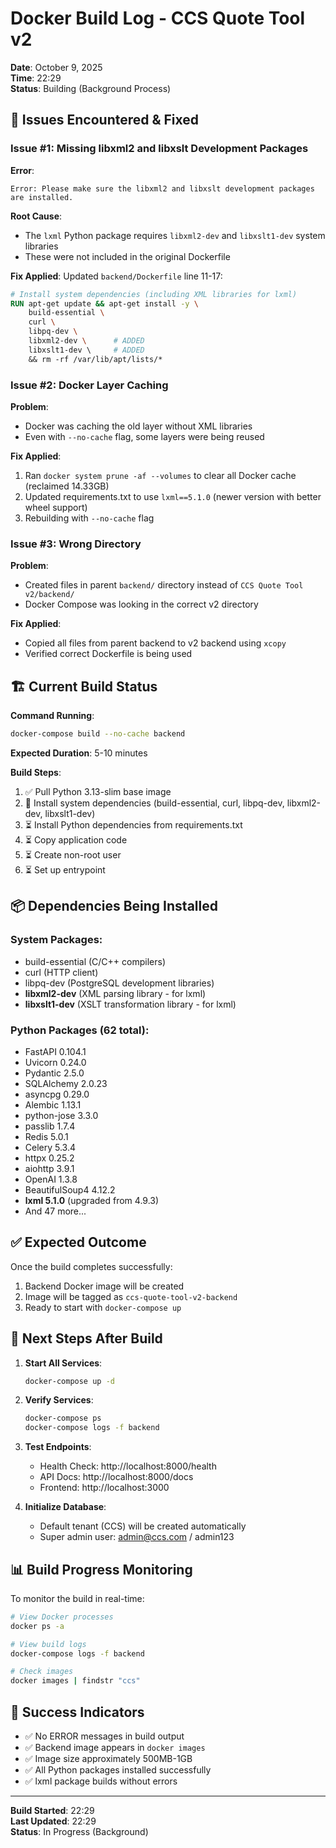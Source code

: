 # Docker Build Log - CCS Quote Tool v2

**Date**: October 9, 2025  
**Time**: 22:29  
**Status**: Building (Background Process)

## 🔧 Issues Encountered & Fixed

### Issue #1: Missing libxml2 and libxslt Development Packages
**Error**:
```
Error: Please make sure the libxml2 and libxslt development packages are installed.
```

**Root Cause**:
- The `lxml` Python package requires `libxml2-dev` and `libxslt1-dev` system libraries
- These were not included in the original Dockerfile

**Fix Applied**:
Updated `backend/Dockerfile` line 11-17:
```dockerfile
# Install system dependencies (including XML libraries for lxml)
RUN apt-get update && apt-get install -y \
    build-essential \
    curl \
    libpq-dev \
    libxml2-dev \      # ADDED
    libxslt1-dev \     # ADDED
    && rm -rf /var/lib/apt/lists/*
```

### Issue #2: Docker Layer Caching
**Problem**:
- Docker was caching the old layer without XML libraries
- Even with `--no-cache` flag, some layers were being reused

**Fix Applied**:
1. Ran `docker system prune -af --volumes` to clear all Docker cache (reclaimed 14.33GB)
2. Updated requirements.txt to use `lxml==5.1.0` (newer version with better wheel support)
3. Rebuilding with `--no-cache` flag

### Issue #3: Wrong Directory
**Problem**:
- Created files in parent `backend/` directory instead of `CCS Quote Tool v2/backend/`
- Docker Compose was looking in the correct v2 directory

**Fix Applied**:
- Copied all files from parent backend to v2 backend using `xcopy`
- Verified correct Dockerfile is being used

## 🏗️ Current Build Status

**Command Running**:
```bash
docker-compose build --no-cache backend
```

**Expected Duration**: 5-10 minutes

**Build Steps**:
1. ✅ Pull Python 3.13-slim base image
2. 🔄 Install system dependencies (build-essential, curl, libpq-dev, libxml2-dev, libxslt1-dev)
3. ⏳ Install Python dependencies from requirements.txt
4. ⏳ Copy application code
5. ⏳ Create non-root user
6. ⏳ Set up entrypoint

## 📦 Dependencies Being Installed

### System Packages:
- build-essential (C/C++ compilers)
- curl (HTTP client)
- libpq-dev (PostgreSQL development libraries)
- **libxml2-dev** (XML parsing library - for lxml)
- **libxslt1-dev** (XSLT transformation library - for lxml)

### Python Packages (62 total):
- FastAPI 0.104.1
- Uvicorn 0.24.0
- Pydantic 2.5.0
- SQLAlchemy 2.0.23
- asyncpg 0.29.0
- Alembic 1.13.1
- python-jose 3.3.0
- passlib 1.7.4
- Redis 5.0.1
- Celery 5.3.4
- httpx 0.25.2
- aiohttp 3.9.1
- OpenAI 1.3.8
- BeautifulSoup4 4.12.2
- **lxml 5.1.0** (upgraded from 4.9.3)
- And 47 more...

## ✅ Expected Outcome

Once the build completes successfully:
1. Backend Docker image will be created
2. Image will be tagged as `ccs-quote-tool-v2-backend`
3. Ready to start with `docker-compose up`

## 🚀 Next Steps After Build

1. **Start All Services**:
   ```bash
   docker-compose up -d
   ```

2. **Verify Services**:
   ```bash
   docker-compose ps
   docker-compose logs -f backend
   ```

3. **Test Endpoints**:
   - Health Check: http://localhost:8000/health
   - API Docs: http://localhost:8000/docs
   - Frontend: http://localhost:3000

4. **Initialize Database**:
   - Default tenant (CCS) will be created automatically
   - Super admin user: admin@ccs.com / admin123

## 📊 Build Progress Monitoring

To monitor the build in real-time:
```bash
# View Docker processes
docker ps -a

# View build logs
docker-compose logs -f backend

# Check images
docker images | findstr "ccs"
```

## 🎯 Success Indicators

- ✅ No ERROR messages in build output
- ✅ Backend image appears in `docker images`
- ✅ Image size approximately 500MB-1GB
- ✅ All Python packages installed successfully
- ✅ lxml package builds without errors

---

**Build Started**: 22:29  
**Last Updated**: 22:29  
**Status**: In Progress (Background)


